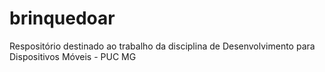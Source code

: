 # brinquedoar
Respositório destinado ao trabalho da disciplina de Desenvolvimento para Dispositivos Móveis - PUC MG
